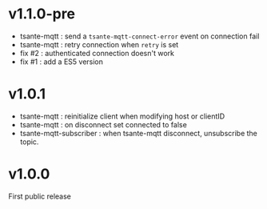 
# v1.1.0-pre

  - tsante-mqtt : send a `tsante-mqtt-connect-error` event on connection fail
  - tsante-mqtt : retry connection when `retry` is set
  - fix #2 : authenticated connection doesn't work
  - fix #1 : add a ES5 version

# v1.0.1

  - tsante-mqtt : reinitialize client when modifying host or clientID
  - tsante-mqtt : on disconnect set connected to false
  - tsante-mqtt-subscriber : when tsante-mqtt disconnect, unsubscribe the topic.

# v1.0.0

First public release
